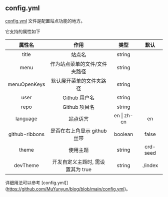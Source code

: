 ## config.yml

[config.yml](https://github.com/MuYunyun/create-react-doc/blob/main/packages/templates/default/_config.yml) 文件是配置站点功能的地方。

它支持的属性如下

|     属性名     |               作用                |    类型     |   默认   |
| :------------: | :-------------------------------: | :---------: | :------: |
|     title      |              站点名               |   string    |          |
|      menu      |   作为站点菜单的文件/文件夹路径   |   string    |          |
|  menuOpenKeys  |     默认展开菜单的文件夹路径      |   string    |          |
|      user      |           Github 用户名           |   string    |          |
|      repo      |           Github 项目名           |   string    |          |
|    language    |             站点语言              | en \| zh-cn |    en    |
| github-ribbons |   是否在右上角显示 github 丝带    |   boolean   |  false   |
|     theme      |             使用主题              |   string    | crd-seed |
|    devTheme    | 开发自定义主题时, 需设置其为 true |   string    | ./index  |

详细用法可以参考 [config.yml]](https://github.com/MuYunyun/blog/blob/main/config.yml)。